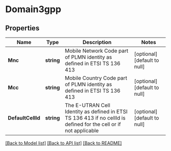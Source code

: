 # Domain3gpp

## Properties
Name | Type | Description | Notes
------------ | ------------- | ------------- | -------------
**Mnc** | **string** | Mobile Network Code part of PLMN identity as defined in ETSI TS 136 413 | [optional] [default to null]
**Mcc** | **string** | Mobile Country Code part of PLMN identity as defined in ETSI TS 136 413 | [optional] [default to null]
**DefaultCellId** | **string** | The E-UTRAN Cell Identity as defined in ETSI TS 136 413 if no cellId is defined for the cell or if not applicable | [optional] [default to null]

[[Back to Model list]](../README.md#documentation-for-models) [[Back to API list]](../README.md#documentation-for-api-endpoints) [[Back to README]](../README.md)


